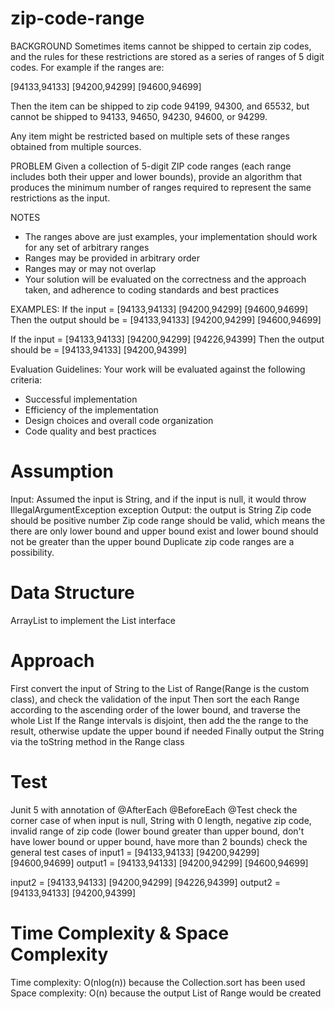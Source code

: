 # zip-code-range
BACKGROUND
Sometimes items cannot be shipped to certain zip codes, and the rules for these restrictions are stored as a series of ranges of 5 digit codes. For example if the ranges are:

[94133,94133] [94200,94299] [94600,94699]

Then the item can be shipped to zip code 94199, 94300, and 65532, but cannot be shipped to 94133, 94650, 94230, 94600, or 94299.

Any item might be restricted based on multiple sets of these ranges obtained from multiple sources.

PROBLEM
Given a collection of 5-digit ZIP code ranges (each range includes both their upper and lower bounds), provide an algorithm that produces the minimum number of ranges required to represent the same restrictions as the input.

NOTES
- The ranges above are just examples, your implementation should work for any set of arbitrary ranges
- Ranges may be provided in arbitrary order
- Ranges may or may not overlap
- Your solution will be evaluated on the correctness and the approach taken, and adherence to coding standards and best practices

EXAMPLES:
If the input = [94133,94133] [94200,94299] [94600,94699]
Then the output should be = [94133,94133] [94200,94299] [94600,94699]

If the input = [94133,94133] [94200,94299] [94226,94399] 
Then the output should be = [94133,94133] [94200,94399]

Evaluation Guidelines:
Your work will be evaluated against the following criteria:
- Successful implementation
- Efficiency of the implementation
- Design choices and overall code organization
- Code quality and best practices

# Assumption
Input: Assumed the input is String, and if the input is null, it would throw IllegalArgumentException exception
Output: the output is String
Zip code should be positive number
Zip code range should be valid, which means the there are only lower bound and upper bound exist and lower bound should not be greater than the upper bound
Duplicate zip code ranges are a possibility.

# Data Structure
ArrayList to implement the List interface

# Approach
First convert the input of String to the List of Range(Range is the custom class), and check the validation of the input
Then sort the each Range according to the ascending order of the lower bound, and traverse the whole List
If the Range intervals is disjoint, then add the the range to the result, otherwise update the upper bound if needed
Finally output the String via the toString method in the Range class

# Test
Junit 5 with annotation of @AfterEach @BeforeEach @Test
check the corner case of when input is null, String with 0 length, negative zip code, invalid range of zip code (lower bound greater than upper bound, don't have lower bound or upper bound, have more than 2 bounds)
check the general test cases of 
input1 = [94133,94133] [94200,94299] [94600,94699]
output1 = [94133,94133] [94200,94299] [94600,94699]

input2 = [94133,94133] [94200,94299] [94226,94399] 
output2 = [94133,94133] [94200,94399]

# Time Complexity & Space Complexity
Time complexity: O(nlog(n)) because the Collection.sort has been used
Space complexity: O(n) because the output List of Range would be created
